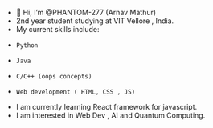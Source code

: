- 👋 Hi, I’m @PHANTOM-277 (Arnav Mathur)
- 2nd year student studying at VIT Vellore , India.
- My current skills include:
-     Python
-     Java
-     C/C++ (oops concepts)
-     Web development ( HTML, CSS , JS)
- I am currently learning React framework for javascript.
- I am interested in Web Dev , AI and Quantum Computing.


<!---
PHANTOM-277/PHANTOM-277 is a ✨ special ✨ repository because its `README.md` (this file) appears on your GitHub profile.
You can click the Preview link to take a look at your changes.
--->
